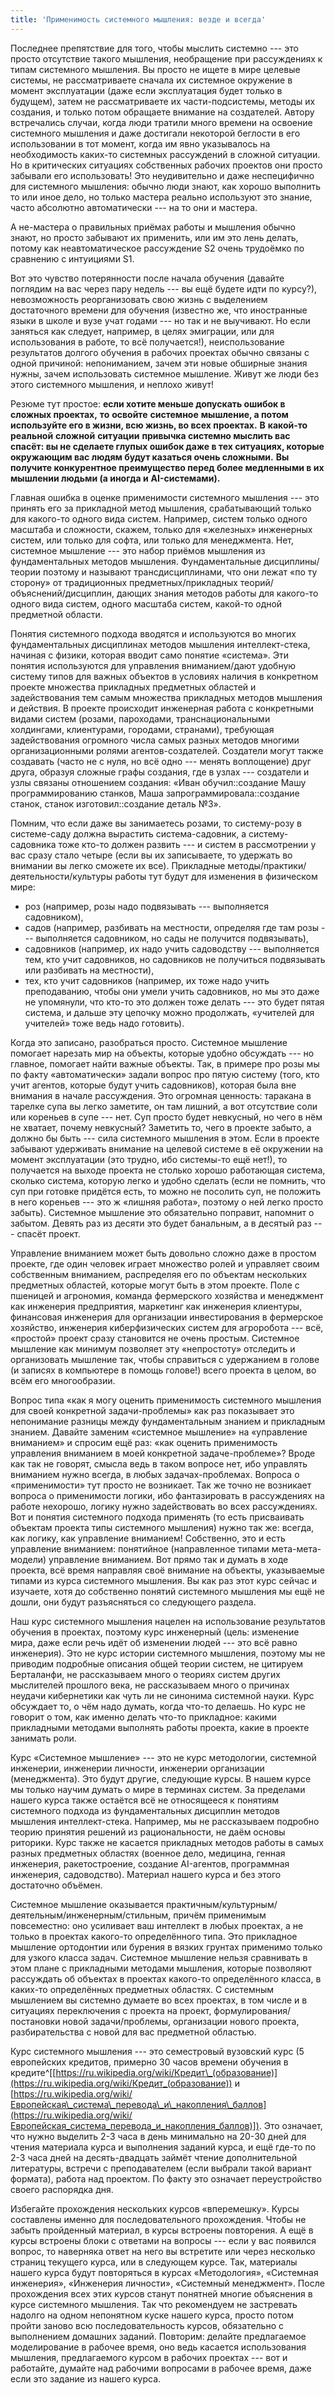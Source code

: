 ```yaml
---
title: 'Применимость системного мышления: везде и всегда'
---
```


Последнее препятствие для того, чтобы мыслить системно --- это просто
отсутствие такого мышления, необращение при рассуждениях к типам
системного мышления. Вы просто не ищете в мире целевые системы, не
рассматриваете сначала их системное окружение в момент эксплуатации
(даже если эксплуатация будет только в будущем), затем не рассматриваете
их части-подсистемы, методы их создания, и только потом обращаете
внимание на создателей. Автору встречались случаи, когда люди тратили
много времени на освоение системного мышления и даже достигали некоторой
беглости в его использовании в тот момент, когда им явно указывалось на
необходимость каких-то системных рассуждений в сложной ситуации. Но в
критических ситуациях собственных рабочих проектов они просто забывали
его использовать! Это неудивительно и даже неспецифично для системного
мышления: обычно люди знают, как хорошо выполнить то или иное дело, но
только мастера реально используют это знание, часто абсолютно
автоматически --- на то они и мастера.

А не-мастера о правильных приёмах работы и мышления обычно знают, но
просто забывают их применить, или им это лень делать, потому как
неавтоматическое рассуждение S2 очень трудоёмко по сравнению с
интуициями S1.

Вот это чувство потерянности после начала обучения (давайте поглядим на
вас через пару недель --- вы ещё будете идти по курсу?), невозможность
реорганизовать свою жизнь с выделением достаточного времени для обучения
(известно же, что иностранные языки в школе и вузе учат годами --- но
так и не выучивают. Но если заняться как следует, например, в целях
эмиграции, или для использования в работе, то всё получается!),
неиспользование результатов долгого обучения в рабочих проектах обычно
связаны с одной причиной: непониманием, зачем эти новые обширные знания
нужны, зачем использовать системное мышление. Живут же люди без этого
системного мышления, и неплохо живут!

Резюме тут простое: **если хотите меньше допускать ошибок в сложных
проектах,** **то** **освойте** **системное** **мышление, а потом
используйте его в жизни, всю жизнь, во всех проектах.** **В**
**какой-то** **реальной** **сложной** **ситуации** **привычка системно
мыслить вас спасёт: вы не сделаете глупых ошибок даже в тех ситуациях,
которые окружающим вас людям будут казаться очень сложными.** **Вы
получите конкурентное преимущество перед более медленными в их мышлении
людьми (а иногда и** **AI-системами).**

Главная ошибка в оценке применимости системного мышления --- это принять
его за прикладной метод мышления, срабатывающий только для какого-то
одного вида систем. Например, систем только одного масштаба и сложности,
скажем, только для «железных» инженерных систем, или только для софта,
или только для менеджмента. Нет, системное мышление --- это набор
приёмов мышления из фундаментальных методов мышления. Фундаментальные
дисциплины/теории поэтому и называют трансдисциплинами, что они лежат
«по ту сторону» от традиционных предметных/прикладных
теорий/объяснений/дисциплин, дающих знания методов работы для какого-то
одного вида систем, одного масштаба систем, какой-то одной предметной
области.

Понятия системного подхода вводятся и используются во многих
фундаментальных дисциплинах методов мышления интеллект-стека, начиная с
физики, которая вводит само понятие «система». Эти понятия используются
для управления вниманием/дают удобную систему типов для важных объектов
в условиях наличия в конкретном проекте множества прикладных предметных
областей и задействования тем самым множества прикладных методов
мышления и действия. В проекте происходит инженерная работа с
конкретными видами систем (розами, пароходами, транснациональными
холдингами, клиентурами, городами, странами), требующая задействования
огромного числа самых разных методов многими организационными ролями
агентов-создателей. Создатели могут также создавать (часто не с нуля, но
всё одно --- менять воплощение) друг друга, образуя сложные графы
создания, где в узлах --- создатели и узлы связаны отношением создания:
«Иван обучил::создание Машу программированию станков, Маша
запрограммировала::создание станок, станок изготовил::создание деталь
№3».

Помним, что если даже вы занимаетесь розами, то систему-розу в
системе-саду должна вырастить система-садовник, а систему-садовника тоже
кто-то должен развить --- и систем в рассмотрении у вас сразу стало
четыре (если вы их записываете, то удержать во внимании вы легко сможете
их все). Прикладные методы/практики/деятельности/культуры работы тут
будут для изменения в физическом мире:

-   роз (например, розы надо подвязывать --- выполняется садовником),
-   садов (например, разбивать на местности, определяя где там розы ---
    выполняется садовником, но сады не получится подвязывать),
-   садовников (например, их надо учить садоводству --- выполняется тем,
    кто учит садовников, но садовников не получиться подвязывать или
    разбивать на местности),
-   тех, кто учит садовников (например, их тоже надо учить преподаванию,
    чтобы они умели учить садовников, но мы это даже не упомянули, что
    кто-то это должен тоже делать --- это будет пятая система, и дальше
    эту цепочку можно продолжать, «учителей для учителей» тоже ведь надо
    готовить).

Когда это записано, разобраться просто. Системное мышление помогает
нарезать мир на объекты, которые удобно обсуждать --- но главное,
помогает найти важные объекты. Так, в примере про розы мы по факту
«автоматически» задали вопрос про пятую систему (того, кто учит агентов,
которые будут учить садовников), которая была вне внимания в начале
рассуждения. Это огромная ценность: таракана в тарелке супа вы легко
заметите, он там лишний, а вот отсутствие соли или кореньев в супе ---
нет. Суп просто будет невкусный, но чего в нём не хватает, почему
невкусный? Заметить то, чего в проекте забыто, а должно бы быть --- сила
системного мышления в этом. Если в проекте забывают удерживать внимание
на целевой системе в её окружении на момент эксплуатации (это трудно,
ибо системы-то ещё нет!), то получается на выходе проекта не столько
хорошо работающая система, сколько система, которую легко и удобно
сделать (если не помнить, что суп при готовке придётся есть, то можно не
посолить суп, не положить в него кореньев --- это ж «лишняя работа»,
поэтому о ней легко просто забыть). Системное мышление это обязательно
поправит, напомнит о забытом. Девять раз из десяти это будет банальным,
а в десятый раз --- спасёт проект.

Управление вниманием может быть довольно сложно даже в простом проекте,
где один человек играет множество ролей и управляет своим собственным
вниманием, распределяя его по объектам нескольких предметных областей,
которые могут быть в этом проекте. Поле с пшеницей и агрономия, команда
фермерского хозяйства и менеджмент как инженерия предприятия, маркетинг
как инженерия клиентуры, финансовая инженерия для организации
инвестирования в фермерское хозяйство, инженерия киберфизических систем
для агроробота --- всё, «простой» проект сразу становится не очень
простым. Системное мышление как минимум позволяет эту «непростоту»
отследить и организовать мышление так, чтобы справиться с удержанием в
голове (и записях в компьютере в помощь голове!) всего проекта в целом,
во всём его многообразии.

Вопрос типа «как я могу оценить применимость системного мышления для
своей конкретной задачи-проблемы» как раз показывает это непонимание
разницы между фундаментальным знанием и прикладным знанием. Давайте
заменим «системное мышление» на «управление вниманием» и спросим ещё
раз: «как оценить применимость управления вниманием в моей конкретной
задаче-проблеме»? Вроде как так не говорят, смысла ведь в таком вопросе
нет, ибо управлять вниманием нужно всегда, в любых задачах-проблемах.
Вопроса о «применимости» тут просто не возникает. Так же точно не
возникает вопроса о применимости логики, ибо фантазировать в
рассуждениях на работе нехорошо, логику нужно задействовать во всех
рассуждениях. Вот и понятия системного подхода применять (то есть
присваивать объектам проекта типы системного мышления) нужно так же:
всегда, как логику, как управление вниманием! Собственно, это и есть
управление вниманием: понятийное (направленное типами мета-мета-модели)
управление вниманием. Вот прямо так и думать в ходе проекта, всё время
направляя своё внимание на объекты, указываемые типами из курса
системного мышления. Вы как раз этот курс сейчас и изучаете, хотя до
собственно понятий системного мышления мы ещё не дошли, они будут
разъясняться со следующего раздела.

Наш курс системного мышления нацелен на использование результатов
обучения в проектах, поэтому курс инженерный (цель: изменение мира, даже
если речь идёт об изменении людей --- это всё равно инженерия). Это не
курс истории системного мышления, поэтому мы не приводим подробные
описания общей теории систем, не цитируем Берталанфи, не рассказываем
много о теориях систем других мыслителей прошлого века, не рассказываем
много о причинах неудачи кибернетики как чуть ли не синонима системной
науки. Курс обсуждает то, о чём надо думать, когда что-то делаешь. Но
курс не говорит о том, как именно делать что-то прикладное: какими
прикладными методами выполнять работы проекта, какие в проекте занимать
роли.

Курс «Системное мышление» --- это не курс методологии, системной
инженерии, инженерии личности, инженерии организации (менеджмента). Это
будут другие, следующие курсы. В нашем курсе мы только научим думать о
мире в терминах систем. За пределами нашего курса также остаётся всё не
относящееся к понятиям системного подхода из фундаментальных дисциплин
методов мышления интеллект-стека. Например, мы не рассказываем подробно
теорию принятия решений из рациональности, не даём основы риторики. Курс
также не касается прикладных методов работы в самых разных предметных
областях (военное дело, медицина, генная инженерия, ракетостроение,
создание AI-агентов, программная инженерия, садоводство). Материал
нашего курса и без этого достаточно объёмен.

Системное мышление оказывается
практичным/культурным/деятельным/инженерным/стильным, причём применимым
повсеместно: оно усиливает ваш интеллект в любых проектах, а не только в
проектах какого-то определённого типа. Это прикладное мышление
ортодонтии или бурения в вязких грунтах применимо только для узкого
класса задач. Системное мышление нельзя сравнивать в этом плане с
прикладными методами мышления, которые позволяют рассуждать об объектах
в проектах какого-то определённого класса, в каких-то определённых
предметных областях. С системным мышлением вы системно думаете во всех
проектах, в том числе и в ситуациях переключения с проекта на проект,
формулирования/постановки новой задачи/проблемы, организации нового
проекта, разбирательства с новой для вас предметной областью.

Курс системного мышления --- это семестровый вузовский курс (5
европейских кредитов, примерно 30 часов времени обучения в
кредите^[[https://ru.wikipedia.org/wiki/Кредит\_(образование)](https://ru.wikipedia.org/wiki/Кредит_(образование))
и
[https://ru.wikipedia.org/wiki/Европейская\_система\_перевода\_и\_накопления\_баллов](https://ru.wikipedia.org/wiki/Европейская_система_перевода_и_накопления_баллов)]).
Это означает, что нужно выделить 2-3 часа в день минимально на 20-30
дней для чтения материала курса и выполнения заданий курса, и ещё где-то
по 2-3 часа дней на десять-двадцать займёт чтение дополнительной
литературы, встречи с преподавателем (если выбрали такой вариант
формата), работа над проектом. По факту это означает переустройство
своего распорядка дня.

Избегайте прохождения нескольких курсов «вперемешку». Курсы составлены
именно для последовательного прохождения. Чтобы не забыть пройденный
материал, в курсы встроены повторения. А ещё в курсы встроены блоки с
ответами на вопросы --- если у вас появился вопрос, то наверняка ответ
на него вы встретите или через несколько страниц текущего курса, или в
следующем курсе. Так, материалы нашего курса будут повторяться в курсах
«Методология», «Системная инженерия», «Инженерия личности», «Системный
менеджмент». После прохождения всех этих курсов станут понятней многие
объяснения в курсе системного мышления. Так что рекомендуем не
застревать надолго на одном непонятном куске нашего курса, просто потом
пройти заново всю последовательность курсов, обязательно с выполнением
домашних заданий. Повторим: делайте предлагаемое моделирование в рабочее
время, оно ведь касается использования мышления, предлагаемого курсом в
рабочих проектах --- вот и работайте, думайте над рабочими вопросами в
рабочее время, даже если это задание из нашего курса.
